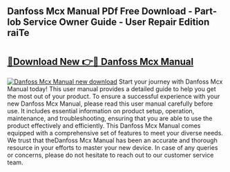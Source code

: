 ## Danfoss Mcx Manual PDf Free Download - Part-lob Service Owner Guide - User Repair Edition raiTe

# <h2><a href="http://bc16143.oget.top/?id=Danfoss+Mcx+Manual">🔗Download New 👉🔴 Danfoss Mcx Manual</a></h2>

[![Danfoss Mcx Manual new download](https://i.imgur.com/5g1atiW.png)](http://bc16143.oget.top/?id=Danfoss+Mcx+Manual)
Start your journey with Danfoss Mcx Manual today! This user manual provides a detailed guide to help you get the most out of your product. To ensure a successful experience with your new Danfoss Mcx Manual, please read this user manual carefully before use. It includes essential information on product setup, operation, maintenance, and troubleshooting, ensuring that you are able to use the product effectively and efficiently. This Danfoss Mcx Manual comes equipped with a comprehensive set of features to meet your diverse needs. We trust that theDanfoss Mcx Manual has been an accurate and thorough resource in your efforts to master your new device. In case of any queries or concerns, please do not hesitate to reach out to our customer service team.
